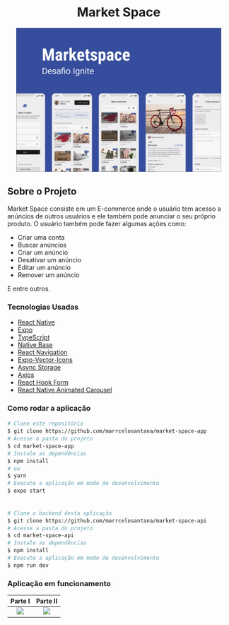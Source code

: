 <h1 style="text-align: center; font-weight: bold;">Market Space</h1>

<div align="center" >
  <img src="./assets/Capa.png" height="325" widht="600">
</div>

## Sobre o Projeto

Market Space consiste em um E-commerce onde o usuário tem acesso a anúncios de outros usuários e ele também pode anunciar o seu próprio produto. O usuário também pode fazer algumas ações como:

- Criar uma conta
- Buscar anúncios
- Criar um anúncio
- Desativar um anúncio
- Editar um anúncio
- Remover um anúncio

E entre outros.

### Tecnologias Usadas

- [React Native](https://reactnative.dev/)
- [Expo](https://expo.io/)
- [TypeScript](https://www.typescriptlang.org/)
- [Native Base](https://nativebase.io/)
- [React Navigation](https://reactnavigation.org/)
- [Expo-Vector-Icons](https://icons.expo.fyi/)
- [Async Storage](https://react-native-async-storage.github.io/async-storage/)
- [Axios](https://axios-http.com/ptbr/docs/intro)
- [React Hook Form](https://react-hook-form.com/)
- [React Native Animated Carousel](https://github.com/dohooo/react-native-reanimated-carousel)

### Como rodar a aplicação

```bash
# Clone este repositório
$ git clone https://github.com/marrcelosantana/market-space-app
# Acesse a pasta do projeto
$ cd market-space-app
# Instale as dependências
$ npm install
# ou
$ yarn
# Execute a aplicação em modo de desenvolvimento
$ expo start


# Clone o backend desta aplicação
$ git clone https://github.com/marrcelosantana/market-space-api
# Acesse a pasta do projeto
$ cd market-space-api
# Instale as dependências
$ npm install
# Execute a aplicação em modo de desenvolvimento
$ npm run dev

```

### Aplicação em funcionamento

|             Parte I              |             Parte II             |
| :------------------------------: | :------------------------------: |
| <img src= "./assets/part-1.gif"> | <img src= "./assets/part-2.gif"> |
